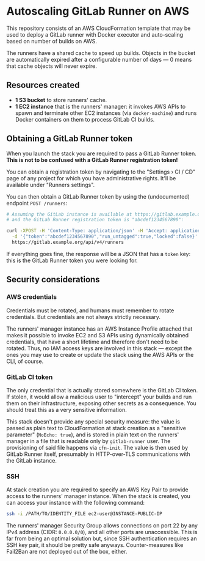 Autoscaling GitLab Runner on AWS
================================

This repository consists of an AWS CloudFormation template that may be used
to deploy a GitLab runner with Docker executor and auto-scaling based on number
of builds on AWS.

The runners have a shared cache to speed up builds. Objects in the bucket are
automatically expired after a configurable number of days — 0 means that
cache objects will never expire.

Resources created
-----------------

* **1 S3 bucket** to store runners' cache.
* **1 EC2 instance** that is the runners' manager: it invokes AWS APIs to spawn
    and terminate other EC2 instances (via `docker-machine`) and runs Docker
    containers on them to process GitLab CI builds.

Obtaining a GitLab Runner token
-------------------------------

When you launch the stack you are required to pass a GitLab Runner token.
**This is not to be confused with a GitLab Runner registration token!**

You can obtain a registration token by navigating to the "Settings › CI / CD"
page of any project for which you have administrative rights. It'll be available
under "Runners settings".

You can then obtain a GitLab Runner token by using the (undocumented) endpoint
`POST /runners`:

```bash
# Assuming the GitLab instance is available at https://gitlab.example.org
# and the GitLab Runner registration token is "abcdef1234567890":

curl -XPOST -H 'Content-Type: application/json' -H 'Accept: application/json' \
  -d '{"token":"abcdef1234567890","run_untagged":true,"locked":false}' \
  https://gitlab.example.org/api/v4/runners
```

If everything goes fine, the response will be a JSON that has a `token` key:
this is the GitLab Runner token you were looking for.

Security considerations
-----------------------

### AWS credentials

Credentials must be rotated, and humans must remember to rotate credentials.
But credentials are not always strictly necessary.

The runners' manager instance has an AWS Instance Profile attached that makes it
possible to invoke EC2 and S3 APIs using dynamically obtained credentials, that
have a short lifetime and therefore don't need to be rotated. Thus, no IAM
access keys are involved in this stack — except the ones you may use to create
or update the stack using the AWS APIs or the CLI, of course.

### GitLab CI token

The only credential that is actually stored somewhere is the GitLab CI token.
If stolen, it would allow a malicious user to "intercept" your builds and run
them on their infrastructure, exposing other secrets as a consequence.
You should treat this as a very sensitive information.

This stack doesn't provide any special security measure: the value is passed as
plain text to CloudFormation at stack creation as a "sensitive parameter"
(`NoEcho: true`), and is stored in plain text on the runners' manager in a file
that is readable only by `gitlab-runner` user. The provisioning of said file
happens via `cfn-init`. The value is then used by GitLab Runner itself,
presumably in HTTP-over-TLS communications with the GitLab instance.

### SSH

At stack creation you are required to specify an AWS Key Pair to provide access
to the runners' manager instance. When the stack is created, you can access
your instance with the following command:

```bash
ssh -i /PATH/TO/IDENTITY_FILE ec2-user@INSTANCE-PUBLIC-IP
```

The runners' manager Security Group allows connections on port 22 by any IPv4
address (CIDR: `0.0.0.0/0`), and all other ports are unaccessible. This is far
from being an optimal solution but, since SSH authentication requires an SSH key
pair, it should be pretty safe anyways. Counter-measures like Fail2Ban are
not deployed out of the box, either.
